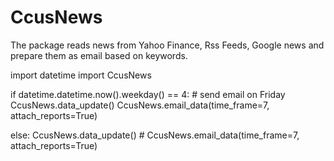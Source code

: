 # CcusNews

The package reads news from Yahoo Finance, Rss Feeds, Google news and prepare them as email based on keywords.

import datetime
import CcusNews

if datetime.datetime.now().weekday() == 4: # send email on Friday
    CcusNews.data_update()
    CcusNews.email_data(time_frame=7, attach_reports=True)

else:
    CcusNews.data_update()
    # CcusNews.email_data(time_frame=7, attach_reports=True)
